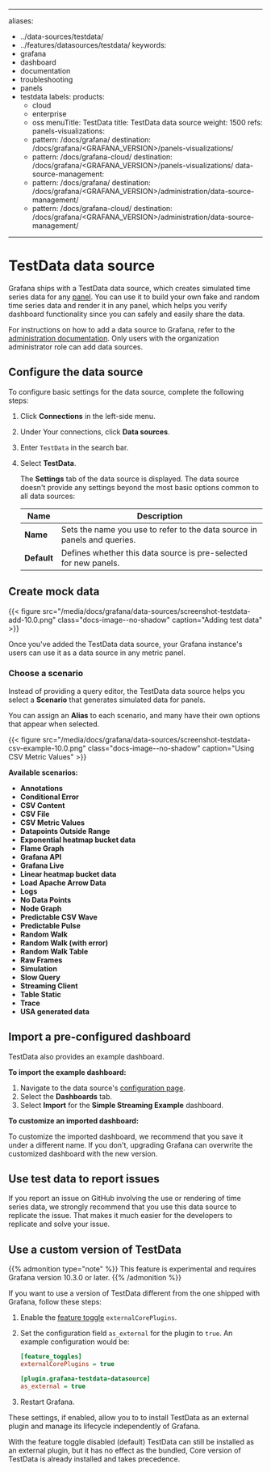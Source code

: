 -----

aliases:

- ../data-sources/testdata/
- ../features/datasources/testdata/
  keywords:
- grafana
- dashboard
- documentation
- troubleshooting
- panels
- testdata
  labels:
  products:
  - cloud
  - enterprise
  - oss
    menuTitle: TestData
    title: TestData data source
    weight: 1500
    refs:
    panels-visualizations:
  - pattern: /docs/grafana/
    destination: /docs/grafana/\<GRAFANA\_VERSION\>/panels-visualizations/
  - pattern: /docs/grafana-cloud/
    destination: /docs/grafana/\<GRAFANA\_VERSION\>/panels-visualizations/
    data-source-management:
  - pattern: /docs/grafana/
    destination: /docs/grafana/\<GRAFANA\_VERSION\>/administration/data-source-management/
  - pattern: /docs/grafana-cloud/
    destination: /docs/grafana/\<GRAFANA\_VERSION\>/administration/data-source-management/

-----

# TestData data source

Grafana ships with a TestData data source, which creates simulated time series data for any [panel](ref:panels-visualizations).
You can use it to build your own fake and random time series data and render it in any panel, which helps you verify dashboard functionality since you can safely and easily share the data.

For instructions on how to add a data source to Grafana, refer to the [administration documentation](ref:data-source-management).
Only users with the organization administrator role can add data sources.

## Configure the data source

To configure basic settings for the data source, complete the following steps:

1. Click **Connections** in the left-side menu.

2. Under Your connections, click **Data sources**.

3. Enter `TestData` in the search bar.

4. Select **TestData**.
   
   The **Settings** tab of the data source is displayed. The data source doesn't provide any settings beyond the most basic options common to all data sources:
   
   | Name        | Description                                                              |
   | ----------- | ------------------------------------------------------------------------ |
   | **Name**    | Sets the name you use to refer to the data source in panels and queries. |
   | **Default** | Defines whether this data source is pre-selected for new panels.         |

## Create mock data

{{\< figure src="/media/docs/grafana/data-sources/screenshot-testdata-add-10.0.png" class="docs-image--no-shadow" caption="Adding test data" \>}}

Once you've added the TestData data source, your Grafana instance's users can use it as a data source in any metric panel.

### Choose a scenario

Instead of providing a query editor, the TestData data source helps you select a **Scenario** that generates simulated data for panels.

You can assign an **Alias** to each scenario, and many have their own options that appear when selected.

{{\< figure src="/media/docs/grafana/data-sources/screenshot-testdata-csv-example-10.0.png" class="docs-image--no-shadow" caption="Using CSV Metric Values" \>}}

**Available scenarios:**

- **Annotations**
- **Conditional Error**
- **CSV Content**
- **CSV File**
- **CSV Metric Values**
- **Datapoints Outside Range**
- **Exponential heatmap bucket data**
- **Flame Graph**
- **Grafana API**
- **Grafana Live**
- **Linear heatmap bucket data**
- **Load Apache Arrow Data**
- **Logs**
- **No Data Points**
- **Node Graph**
- **Predictable CSV Wave**
- **Predictable Pulse**
- **Random Walk**
- **Random Walk (with error)**
- **Random Walk Table**
- **Raw Frames**
- **Simulation**
- **Slow Query**
- **Streaming Client**
- **Table Static**
- **Trace**
- **USA generated data**

## Import a pre-configured dashboard

TestData also provides an example dashboard.

**To import the example dashboard:**

1. Navigate to the data source's [configuration page](#configure-the-data-source).
2. Select the **Dashboards** tab.
3. Select **Import** for the **Simple Streaming Example** dashboard.

**To customize an imported dashboard:**

To customize the imported dashboard, we recommend that you save it under a different name.
If you don't, upgrading Grafana can overwrite the customized dashboard with the new version.

## Use test data to report issues

If you report an issue on GitHub involving the use or rendering of time series data, we strongly recommend that you use this data source to replicate the issue.
That makes it much easier for the developers to replicate and solve your issue.

## Use a custom version of TestData

{{% admonition type="note" %}}
This feature is experimental and requires Grafana version 10.3.0 or later.
{{% /admonition %}}

If you want to use a version of TestData different from the one shipped with Grafana, follow these steps:

1. Enable the [feature toggle](https://grafana.com/docs/grafana/latest/setup-grafana/configure-grafana/feature-toggles/) `externalCorePlugins`.

2. Set the configuration field `as_external` for the plugin to `true`. An example configuration would be:
   
   ``` ini
   [feature_toggles]
   externalCorePlugins = true
   
   [plugin.grafana-testdata-datasource]
   as_external = true
   ```

3. Restart Grafana.

These settings, if enabled, allow you to to install TestData as an external plugin and manage its lifecycle independently of Grafana.

With the feature toggle disabled (default) TestData can still be installed as an external plugin, but it has no effect as the bundled, Core version of TestData is already installed and takes precedence.
